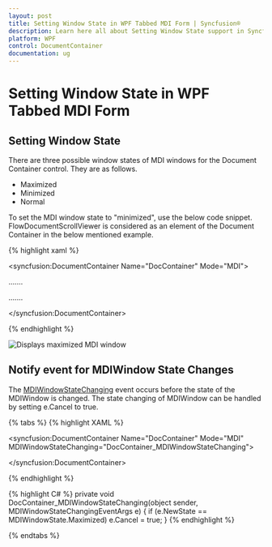 ```yaml
---
layout: post
title: Setting Window State in WPF Tabbed MDI Form | Syncfusion®
description: Learn here all about Setting Window State support in Syncfusion® WPF Tabbed MDI Form (DocumentContainer) control and more.
platform: WPF
control: DocumentContainer
documentation: ug
---
```

# Setting Window State in WPF Tabbed MDI Form 

## Setting Window State

There are three possible window states of MDI windows for the Document Container control. They are as follows.

* Maximized
* Minimized
* Normal

To set the MDI window state to "minimized", use the below code snippet. FlowDocumentScrollViewer is considered as an element of the Document Container in the below mentioned example.



{% highlight xaml %}


<!-- Adding Document Container -->

<syncfusion:DocumentContainer Name="DocContainer" Mode="MDI">

<FlowDocumentScrollViewer syncfusion:DocumentContainer.MDIWindowState="Minimized" >

</FlowDocumentScrollViewer>

…....

…....

</syncfusion:DocumentContainer>

{% endhighlight %}

![Displays maximized MDI window](Setting-Window-State_images/Setting-Window-State_img1.jpeg)


## Notify event for MDIWindow State Changes

The [MDIWindowStateChanging](https://help.syncfusion.com/cr/wpf/Syncfusion.Windows.Tools.Controls.DocumentContainer.html) event occurs before the state of the MDIWindow is changed. The state changing of MDIWindow can be handled by setting e.Cancel to true.

{% tabs %}
{% highlight XAML %}

<syncfusion:DocumentContainer Name="DocContainer" Mode="MDI" MDIWindowStateChanging="DocContainer_MDIWindowStateChanging">

<FlowDocumentScrollViewer syncfusion:DocumentContainer.Header="Window1" >

</FlowDocumentScrollViewer>
<FlowDocumentScrollViewer syncfusion:DocumentContainer.Header="Window2" >

</FlowDocumentScrollViewer>

</syncfusion:DocumentContainer>

{% endhighlight %}

{% highlight C# %}
 private void DocContainer_MDIWindowStateChanging(object sender, MDIWindowStateChangingEventArgs e)
        {
            if (e.NewState == MDIWindowState.Maximized)
                e.Cancel = true;
        }
{% endhighlight %}

{% endtabs %}
